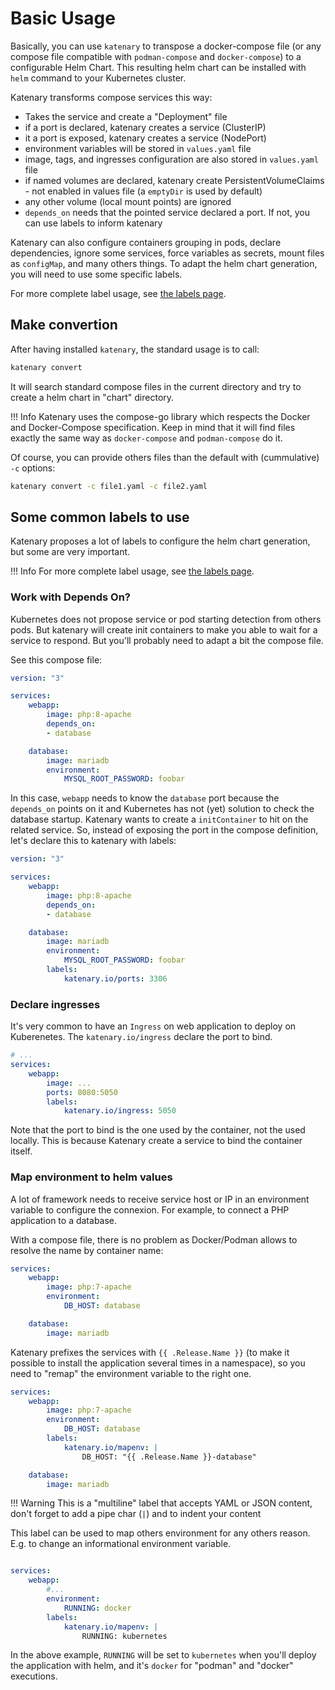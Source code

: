 # Basic Usage

Basically, you can use `katenary` to transpose a docker-compose file (or any compose file compatible with `podman-compose` and `docker-compose`) to a configurable Helm Chart. This resulting helm chart can be installed with `helm` command to your Kubernetes cluster.

Katenary transforms compose services this way:

- Takes the service and create a "Deployment" file
- if a port is declared, katenary creates a service (ClusterIP)
- it a port is exposed, katenary creates a service (NodePort)
- environment variables will be stored in `values.yaml` file
- image, tags, and ingresses configuration are also stored in `values.yaml` file
- if named volumes are declared, katenary create PersistentVolumeClaims - not enabled in values file (a `emptyDir` is used by default)
- any other volume (local mount points) are ignored
- `depends_on` needs that the pointed service declared a port. If not, you can use labels to inform katenary

Katenary can also configure containers grouping in pods, declare dependencies, ignore some services, force variables as secrets, mount files as `configMap`, and many others things. To adapt the helm chart generation, you will need to use some specific labels.

For more complete label usage, see [the labels page](labels.md).

## Make convertion

After having installed `katenary`, the standard usage is to call:

```bash
katenary convert
```

It will search standard compose files in the current directory and try to create a helm chart in "chart" directory.

!!! Info
    Katenary uses the compose-go library which respects the Docker and Docker-Compose specification. Keep in mind that it will find files exactly the same way as `docker-compose` and `podman-compose` do it.


Of course, you can provide others files than the default with (cummulative) `-c` options:

```bash
katenary convert -c file1.yaml -c file2.yaml
```

## Some common labels to use

Katenary proposes a lot of labels to configure the helm chart generation, but some are very important.

!!! Info
    For more complete label usage, see [the labels page](labels.md).


### Work with Depends On?

Kubernetes does not propose service or pod starting detection from others pods. But katenary will create init containers to make you able to wait for a service to respond. But you'll probably need to adapt a bit the compose file.

See this compose file:

```yaml
version: "3"

services:
    webapp:
        image: php:8-apache
        depends_on:
        - database

    database:
        image: mariadb
        environment:
            MYSQL_ROOT_PASSWORD: foobar
```

In this case, `webapp` needs to know the `database` port because the `depends_on` points on it and Kubernetes has not (yet) solution to check the database startup. Katenary wants to create a `initContainer` to hit on the related service. So, instead of exposing the port in the compose definition, let's declare this to katenary with labels:


```yaml
version: "3"

services:
    webapp:
        image: php:8-apache
        depends_on:
        - database

    database:
        image: mariadb
        environment:
            MYSQL_ROOT_PASSWORD: foobar
        labels:
            katenary.io/ports: 3306
```

### Declare ingresses

It's very common to have an `Ingress` on web application to deploy on Kuberenetes. The `katenary.io/ingress` declare the port to bind.

```yaml
# ...
services:
    webapp:
        image: ...
        ports: 8080:5050
        labels:
            katenary.io/ingress: 5050
```

Note that the port to bind is the one used by the container, not the used locally. This is because Katenary create a service to bind the container itself.


### Map environment to helm values

A lot of framework needs to receive service host or IP in an environment variable to configure the connexion. For example, to connect a PHP application to a database.

With a compose file, there is no problem as Docker/Podman allows to resolve the name by container name:

```yaml
services:
    webapp:
        image: php:7-apache
        environment:
            DB_HOST: database

    database:
        image: mariadb
```

Katenary prefixes the services with `{{ .Release.Name }}` (to make it possible to install the application several times in a namespace), so you need to "remap" the environment variable to the right one.


```yaml
services:
    webapp:
        image: php:7-apache
        environment:
            DB_HOST: database
        labels:
            katenary.io/mapenv: |
                DB_HOST: "{{ .Release.Name }}-database"

    database:
        image: mariadb
```

!!! Warning
    This is a "multiline" label that accepts YAML or JSON content, don't forget to add a pipe char (`|`) and to indent your content

This label can be used to map others environment for any others reason. E.g. to change an informational environment variable.

```yaml

services:
    webapp:
        #...
        environment:
            RUNNING: docker
        labels:
            katenary.io/mapenv: |
                RUNNING: kubernetes
```

In the above example, `RUNNING` will be set to `kubernetes` when you'll deploy the application with helm, and it's `docker` for "podman" and "docker" executions.
